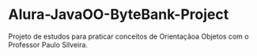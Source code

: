 # Alura-JavaOO-ByteBank-Project
 Projeto de estudos para praticar conceitos de Orientaçãoa Objetos com o Professor Paulo Silveira.

